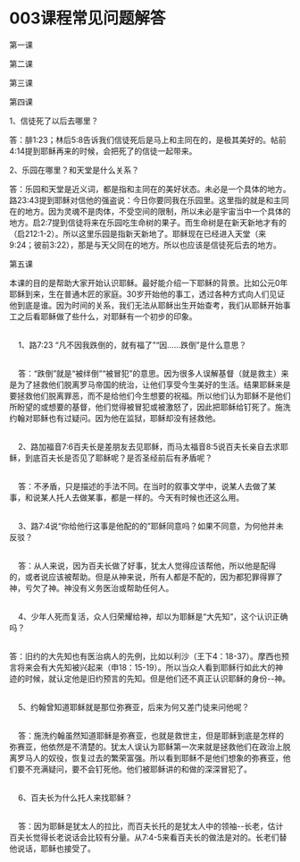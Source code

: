 # 003课程常见问题解答



<p>第一课</p>

<p>第二课</p>

<p>第三课</p>

<p>第四课</p>

<p>1、信徒死了以后去哪里？</p>

<p>答：腓1:23；林后5:8告诉我们信徒死后是马上和主同在的，是极其美好的。帖前4:14提到耶稣再来的时候，会把死了的信徒一起带来。</p>

<p>2、乐园在哪里？和天堂是什么关系？</p>

<p>答：乐园和天堂是近义词，都是指和主同在的美好状态。未必是一个具体的地方。路23:43提到耶稣对信他的强盗说：今日你要同我在乐园里。这里指的就是和主同在的地方。因为灵魂不是肉体，不受空间的限制，所以未必是宇宙当中一个具体的地方。启2:7提到信徒将来在乐园吃生命树的果子。而生命树是在新天新地才有的（启212:1-2）。所以这里乐园是指新天新地了。耶稣现在已经进入天堂（来9:24；彼前3:22），那是与天父同在的地方。所以也应该是信徒死后去的地方。</p>

<p>第五课&nbsp; &nbsp;&nbsp;</p>

<p>本课的目的是帮助大家开始认识耶稣。最好能介绍一下耶稣的背景。比如公元0年耶稣到来，生在普通木匠的家庭。30岁开始他的事工，透过各种方式向人们见证他到底是谁。因为时间的关系，我们无法从耶稣出生开始查考，我们从耶稣开始事工之后看耶稣做了些什么，对耶稣有一个初步的印象。</p>

<p><br />
&nbsp; &nbsp; 1、路7:23 “凡不因我跌倒的，就有福了”“因……跌倒”是什么意思？</p>

<p><br />
&nbsp; &nbsp; 答：“跌倒”就是“被绊倒”“被冒犯”的意思。因为很多人误解基督（就是救主）来是为了拯救他们脱离罗马帝国的统治，让他们享受今生美好的生活。结果耶稣来是要拯救他们脱离罪恶，而不是给他们今生想要的祝福。所以他们认为耶稣不是他们所盼望的或想要的基督，他们觉得被冒犯或被激怒了，因此把耶稣给钉死了。施洗约翰对耶稣也有过疑问。因为他在监狱，耶稣却没有拯救他。</p>

<p><br />
&nbsp; &nbsp; 2、路加福音7:6百夫长是差朋友去见耶稣，而马太福音8:5说百夫长亲自去求耶稣，到底百夫长是否见了耶稣呢？是否圣经前后有矛盾呢？</p>

<p><br />
&nbsp; &nbsp; 答：不矛盾，只是描述的手法不同。在当时的叙事文学中，说某人去做了某事，和说某人托人去做某事，都是一样的。今天有时候也还这么用。</p>

<p><br />
&nbsp; &nbsp; 3、路7:4说“你给他行这事是他配的的”耶稣同意吗？如果不同意，为何他并未反驳？</p>

<p><br />
&nbsp; &nbsp; 答：从人来说，因为百夫长做了好事，犹太人觉得应该帮他，所以他是配得的，或者说应该被帮助。但是从神来说，所有人都是不配的，因为都犯罪得罪了神，亏欠了神。神没有义务医治或帮助任何人。</p>

<p><br />
&nbsp; &nbsp; 4、少年人死而复活，众人归荣耀给神，却以为耶稣是“大先知”，这个认识正确吗？</p>

<p><br />
答：旧约的大先知也有医治病人的先例，比如以利沙（王下4：18-37）。摩西也预言将来会有大先知被兴起来（申18：15-19）。所以当众人看到耶稣行如此大的神迹的时候，就认定他是旧约预言的先知。但是他们还不真正认识耶稣的身份--神。</p>

<p><br />
&nbsp; &nbsp; 5、约翰曾知道耶稣就是那位弥赛亚，后来为何又差门徒来问他呢？</p>

<p><br />
&nbsp; &nbsp; 答：施洗约翰虽然知道耶稣是弥赛亚，也就是救世主，但是耶稣到底是怎样的弥赛亚，他依然是不清楚的。犹太人误认为耶稣第一次来就是拯救他们在政治上脱离罗马人的奴役，恢复过去的繁荣富强。所以看到耶稣不是他们想象的弥赛亚，他们要不充满疑问，要不会钉死他。他们被耶稣讲的和做的深深冒犯了。</p>

<p><br />
&nbsp; &nbsp; 6、百夫长为什么托人来找耶稣？</p>

<p><br />
&nbsp; &nbsp; 答：因为耶稣是犹太人的拉比，而百夫长托的是犹太人中的领袖--长老，估计百夫长觉得长老说话会比较有分量。从7:4-5来看百夫长的做法是对的。长老们替他说话，耶稣也接受了。</p>